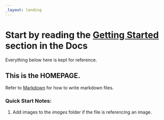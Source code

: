 ```yaml
---
_layout: landing
---
```


# **Start by reading the [Getting Started](docs/getting-started.md) section in the Docs**
Everything below here is kept for reference.

## This is the **HOMEPAGE**.

Refer to [Markdown](http://daringfireball.net/projects/markdown/) for how to write markdown files.

### Quick Start Notes:

1. Add images to the *images* folder if the file is referencing an image.
